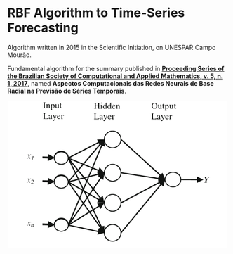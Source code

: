 # RBF Algorithm to Time-Series Forecasting

Algorithm written in 2015 in the Scientific Initiation, on UNESPAR Campo Mourão.

Fundamental algorithm for the summary published in [**Proceeding Series of the Brazilian Society of Computational and Applied Mathematics, v. 5, n. 1, 2017**](https://proceedings.sbmac.org.br/sbmac/article/view/2085/2102), named **Aspectos Computacionais das Redes Neurais de Base Radial na Previsão de Séries Temporais**.

<center>
    <img src="./Images/RBFNN.png" alt="RBFNN" width="500"/>
</center>
